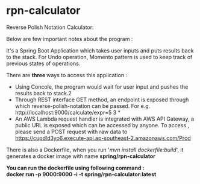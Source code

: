 # rpn-calculator
Reverse Polish Notation Calculator:

Below are few important notes about the program :

It's a Spring Boot Application which takes user inputs and puts results back to the stack.
For Undo operation, Momento pattern is used to keep track of previous states of operations.

There are <b> three </b> ways to access this application :
* Using Concole, the program would wait for user input and pushes the results back to stack.2
* Through REST interface GET method, an endpoint is exposed through which reverse-polish-notation can be passed. For e.g. http://localhost:9000/calculate/expr=5 3 * 
* An AWS Lambda request handler is integrated with AWS API Gateway, a public URL is exposed which can be accessed by anyone.
To access , please send a POST request with raw data to https://cupdld3yo6.execute-api.ap-southeast-2.amazonaws.com/Prod 

There is also a Dockerfile, when you run '<i>mvn install dockerfile:build</i>', it generates a docker image with name <b> spring/rpn-calculator <b>

You can run the dockerfile using following command : <br>
<b> docker run -p 9000:9000 -i -t spring/rpn-calculator:latest </b>
